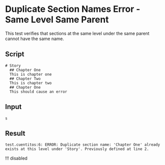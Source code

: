 # Duplicate Section Names Error - Same Level Same Parent

This test verifies that sections at the same level under the same parent cannot have the same name.

## Script
```cuentitos
# Story
  ## Chapter One
  This is chapter one
  ## Chapter Two
  This is chapter two
  ## Chapter One
  This should cause an error
```

## Input
```input
s
```

## Result
```result
test.cuentitos:6: ERROR: Duplicate section name: 'Chapter One' already exists at this level under 'Story'. Previously defined at line 2.
```
!!! disabled
